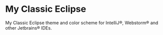# My Classic Eclipse

My Classic Eclipse theme and color scheme for IntelliJ®, Webstorm® and other Jetbrains® IDEs.


